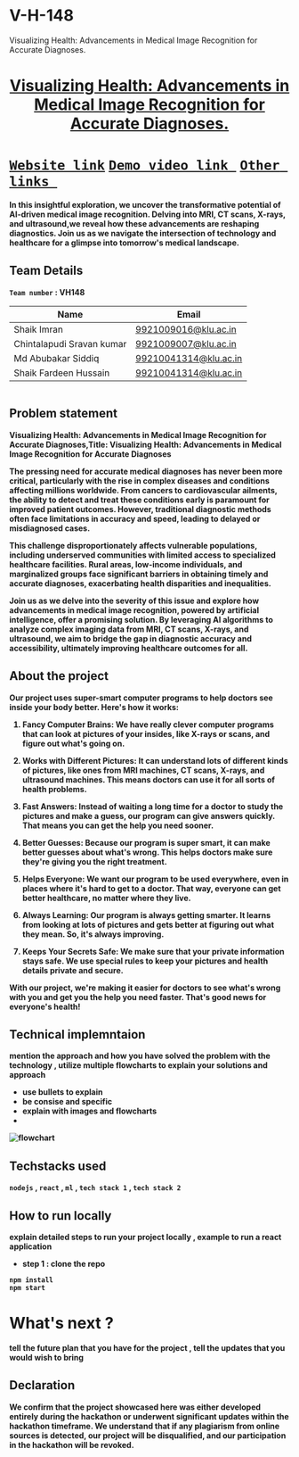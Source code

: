 # V-H-148
Visualizing Health: Advancements in Medical Image Recognition for Accurate Diagnoses.
<h1 align="center" style="border-bottom: none">
    <b>
        <a href="https://www.google.com">       Visualizing Health: Advancements in Medical Image Recognition for Accurate Diagnoses.
 </a><br>
</h1>

# [`Website link`](http://www.google.com)  [`Demo video link `](http://www.google.com) [`Other links `](http://www.google.com) 

In this insightful exploration, we uncover the transformative potential of AI-driven medical image recognition.
Delving into MRI, CT scans, X-rays, and ultrasound,we reveal how these advancements are reshaping diagnostics. 
Join us as we navigate the intersection of technology and healthcare for a glimpse into tomorrow's medical landscape.

## Team Details
`Team number` : VH148

| Name                     | Email                |
|--------------------------|----------------------|
| Shaik Imran              | 9921009016@klu.ac.in |
| Chintalapudi Sravan kumar| 9921009007@klu.ac.in |
| Md Abubakar Siddiq       | 99210041314@klu.ac.in|
| Shaik Fardeen Hussain    | 99210041314@klu.ac.in|

<div style="display: flex; flex-wrap: wrap;">

</div>

## Problem statement 
Visualizing Health: Advancements in Medical Image Recognition for Accurate Diagnoses,Title: Visualizing Health: Advancements in Medical Image Recognition for Accurate Diagnoses

The pressing need for accurate medical diagnoses has never been more critical, particularly with the rise in complex diseases and conditions affecting millions worldwide. From cancers to cardiovascular ailments, the ability to detect and treat these conditions early is paramount for improved patient outcomes. However, traditional diagnostic methods often face limitations in accuracy and speed, leading to delayed or misdiagnosed cases.

This challenge disproportionately affects vulnerable populations, including underserved communities with limited access to specialized healthcare facilities. Rural areas, low-income individuals, and marginalized groups face significant barriers in obtaining timely and accurate diagnoses, exacerbating health disparities and inequalities.

Join us as we delve into the severity of this issue and explore how advancements in medical image recognition, powered by artificial intelligence, offer a promising solution. By leveraging AI algorithms to analyze complex imaging data from MRI, CT scans, X-rays, and ultrasound, we aim to bridge the gap in diagnostic accuracy and accessibility, ultimately improving healthcare outcomes for all.
## About the project

Our project uses super-smart computer programs to help doctors see inside your body better. Here's how it works:

1. Fancy Computer Brains: We have really clever computer programs that can look at pictures of your insides, like X-rays or scans, and figure out what's going on.

2. Works with Different Pictures: It can understand lots of different kinds of pictures, like ones from MRI machines, CT scans, X-rays, and ultrasound machines. This means doctors can use it for all sorts of health problems.

3. Fast Answers: Instead of waiting a long time for a doctor to study the pictures and make a guess, our program can give answers quickly. That means you can get the help you need sooner.

4. Better Guesses: Because our program is super smart, it can make better guesses about what's wrong. This helps doctors make sure they're giving you the right treatment.

5. Helps Everyone: We want our program to be used everywhere, even in places where it's hard to get to a doctor. That way, everyone can get better healthcare, no matter where they live.

6. Always Learning: Our program is always getting smarter. It learns from looking at lots of pictures and gets better at figuring out what they mean. So, it's always improving.

7. Keeps Your Secrets Safe: We make sure that your private information stays safe. We use special rules to keep your pictures and health details private and secure.

With our project, we're making it easier for doctors to see what's wrong with you and get you the help you need faster. That's good news for everyone's health!

## Technical implemntaion 
mention the approach and how you have solved the problem with the technology , utilize multiple flowcharts to explain your solutions and approach
- use bullets to explain
- be consise and specific
- explain with images and flowcharts
- 
![flowchart](https://encrypted-tbn0.gstatic.com/images?q=tbn:ANd9GcSm5X9E8h0kftXOW2B9jORBskdXF12pFKOX_Q&usqp=CAU)

## Techstacks used 
`nodejs` , `react` , `ml` , `tech stack 1` , `tech stack 2`

## How to run locally 
explain detailed steps to run your project locally , example to run a react application 
- step 1 : clone the repo 
```
npm install
npm start
```

# What's next ?
tell the future plan that you have for the project , tell the updates that you would wish to bring

## Declaration
We confirm that the project showcased here was either developed entirely during the hackathon or underwent significant updates within the hackathon timeframe. We understand that if any plagiarism from online sources is detected, our project will be disqualified, and our participation in the hackathon will be revoked.
